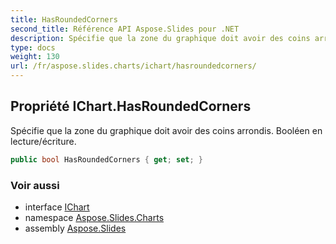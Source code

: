 ```yaml
---  
title: HasRoundedCorners
second_title: Référence API Aspose.Slides pour .NET  
description: Spécifie que la zone du graphique doit avoir des coins arrondis. Booléen en lecture/écriture.
type: docs  
weight: 130  
url: /fr/aspose.slides.charts/ichart/hasroundedcorners/
---  
```

  
## Propriété IChart.HasRoundedCorners  
  
Spécifie que la zone du graphique doit avoir des coins arrondis. Booléen en lecture/écriture.  
  
```csharp  
public bool HasRoundedCorners { get; set; }  
```  
  
### Voir aussi  
  
* interface [IChart](../../ichart)  
* namespace [Aspose.Slides.Charts](../../ichart)  
* assembly [Aspose.Slides](../../../)  
  
<!-- NE PAS MODIFIER : généré par xmldocmd pour Aspose.Slides.dll -->  